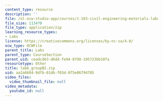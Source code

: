 ```yaml
---
content_type: resource
description: ''
file: /ol-ocw-studio-app/courses/1-103-civil-engineering-materials-laboratory-spring-2004/aa2a66849dfb01dbf03d075e06794705_lab6_groupB2.zip
file_size: 113470
file_type: application/zip
learning_resource_types:
- Labs
license: https://creativecommons.org/licenses/by-nc-sa/4.0/
ocw_type: OCWFile
parent_title: Labs
parent_type: CourseSection
parent_uid: ceadcd63-d6dd-fe94-8798-195723bb10fa
resourcetype: Other
title: lab6_groupB2.zip
uid: aa2a6684-9dfb-01db-f03d-075e06794705
video_files:
  video_thumbnail_file: null
video_metadata:
  youtube_id: null
---
```


